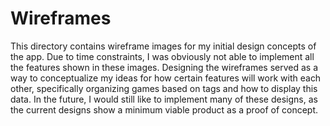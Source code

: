 # Wireframes

This directory contains wireframe images for my initial design concepts of the app. Due to time constraints, I was obviously not able to implement all the features shown in these images. Designing the wireframes served as a way to conceptualize my ideas for how certain features will work with each other, specifically organizing games based on tags and how to display this data. In the future, I would still like to implement many of these designs, as the current designs show a minimum viable product as a proof of concept.